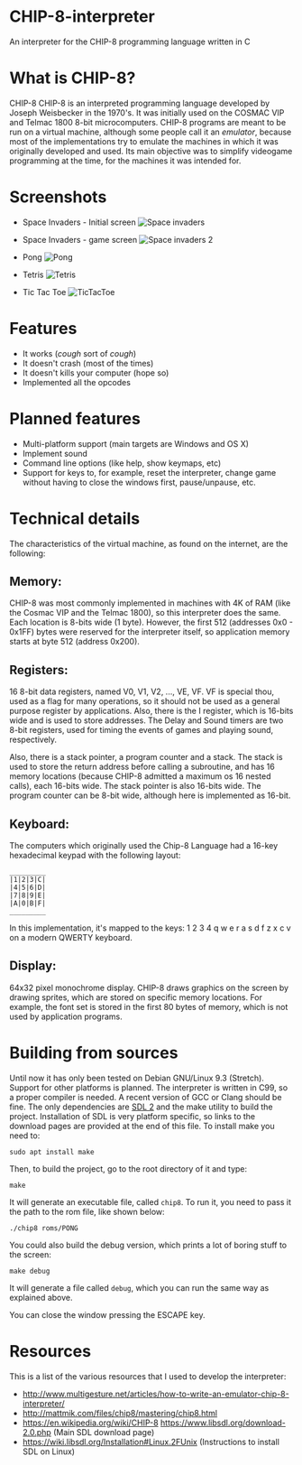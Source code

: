 # CHIP-8-interpreter
An interpreter for the CHIP-8 programming language written in C

# What is CHIP-8?


CHIP-8 CHIP-8 is an interpreted programming language developed by Joseph Weisbecker in the 1970's.
It was initially used on the COSMAC VIP and Telmac 1800 8-bit microcomputers. CHIP-8 programs are meant to be run on a virtual machine, although some people call it an _emulator_, because most of the implementations try to emulate the machines in which it was originally developed and used. Its main objective was to simplify videogame programming at the time, for the machines it was intended for.

# Screenshots

* Space Invaders - Initial screen
![Space invaders](Screenshots/Space-Invaders.png)

* Space Invaders - game screen
![Space invaders 2](Screenshots/Space-Invaders-2.png)

* Pong
![Pong](Screenshots/Pong.png)

* Tetris
![Tetris](Screenshots/Tetris.png)

* Tic Tac Toe
![TicTacToe](Screenshots/TicTacToe.png)

# Features

* It works (_cough_ sort of _cough_)
* It doesn't crash (most of the times)
* It doesn't kills your computer (hope so)
* Implemented all the opcodes

# Planned features
* Multi-platform support (main targets are Windows and OS X)
* Implement sound
* Command line options (like help, show keymaps, etc)
* Support for keys to, for example, reset the interpreter, change game without having to close the windows first, pause/unpause, etc.

# Technical details

The characteristics of the virtual machine, as found on the internet, are the following:

Memory:
--------
CHIP-8 was most commonly implemented in machines with 4K of RAM (like the Cosmac VIP and the Telmac 1800), so this interpreter does the same. Each location is 8-bits wide (1 byte). However, the first 512 (addresses 0x0 - 0x1FF) bytes were reserved for the interpreter itself, so application memory starts at byte 512 (address 0x200).

Registers:
----------
16 8-bit data registers, named V0, V1, V2, ..., VE, VF. VF is special thou, used as a flag for many operations, so it should not be used as a general purpose register by applications. Also, there is the I register, which is 16-bits wide and is used to store addresses. The Delay and Sound timers are two 8-bit registers, used for timing the events of games and playing sound, respectively.

Also, there is a stack pointer, a program counter and a stack. The stack is used to store the return address before calling a subroutine, and has 16 memory locations (because CHIP-8 admitted a maximum os 16 nested calls), each 16-bits wide. The stack pointer is also 16-bits wide. The program counter can be 8-bit wide, although here is implemented as 16-bit.

Keyboard:
---------
The computers which originally used the Chip-8 Language had a 16-key hexadecimal keypad with the following layout:
```
_________
|1|2|3|C|
|4|5|6|D|
|7|8|9|E|
|A|0|B|F|
_________
```

In this implementation, it's mapped to the keys: 1 2 3 4  q w e r  a s d f  z x c v on a modern QWERTY keyboard.

Display:
--------
64x32 pixel monochrome display. CHIP-8 draws graphics on the screen by drawing sprites, which are stored on specific memory locations. For example, the font set is stored in the first 80 bytes of memory, which is not used by application programs.


# Building from sources

Until now it has only been tested on Debian GNU/Linux 9.3 (Stretch). Support for other platforms is planned.
The interpreter is written in C99, so a proper compiler is needed. A recent version of GCC or Clang should be fine.
The only dependencies are [SDL 2](https://www.libsdl.org/) and the make utility to build the project. Installation
of SDL is very platform specific, so links to the download pages are provided at the end of this file. To install make
you need to:

```
sudo apt install make
```

Then, to build the project, go to the root directory of it and type:

```
make
```

It will generate an executable file, called `chip8`. To run it, you need to pass it the path to the rom file, like shown below:

```
./chip8 roms/PONG
```

You could also build the debug version, which prints a lot of boring stuff to the screen:

```
make debug
```

It will generate a file called `debug`, which you can run the same way as explained above.

You can close the window pressing the ESCAPE key.


# Resources
This is a list of the various resources that I used to develop the interpreter:

* http://www.multigesture.net/articles/how-to-write-an-emulator-chip-8-interpreter/
* http://mattmik.com/files/chip8/mastering/chip8.html
* https://en.wikipedia.org/wiki/CHIP-8
https://www.libsdl.org/download-2.0.php (Main SDL download page)
* https://wiki.libsdl.org/Installation#Linux.2FUnix (Instructions to install SDL on Linux)
